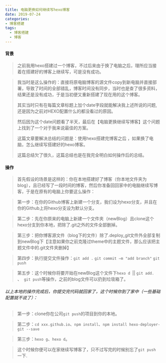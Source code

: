 ```yaml
---
title: 电脑更换如何继续写hexo博客
date: 2019-07-24
categories:
- 博客搭建
tags: 
  - 博客搭建
  - 博客
---
```

#### 背景
> 之前我用hexo搭建过一个博客，不过后来由于换了电脑之后，理所应当接着在搭建好的博客上继续写，可是没有成功。

> 我当时是这么操作的：直接将原电脑博客的源文件copy到新电脑并直接部署，导致了时间的全部错乱，博客时间没有同步，当时也是查了很多资料，结果还是没有成功，于是当初便又重新搭建了现在用的这个博客。
> 
> 其实当时只有在每篇文章标题上加个date字段就能解决我上述所说的问题,还是因为之前对HEXO配置什么的都没看过的原因。
> 
> 然后因为这个date问题看了半天，最后在【电脑更换继续写博客】这个问题上找到了一个对于我来说最佳的方案。
> 
> <!-- more -->
> 这篇文章要解决总结的问题是：使用hexo搭建完博客之后 ，如果换了电脑，怎么继续写搭建好的hexo博客。
>
> 这篇总结欠了很久，这篇总结也是在我完全明白如何操作后的总结。

#### 操作
>首先假设的场景是这样的：你在本地搭建好了博客（你本地文件夹为blog），且已经写了一段时间的博客，然后你准备回回家中的电脑继续写博客，于是在原有的电脑上你要这么操作：

>第一步：在你的Github博客上新建一个分支，我们设为hexo分支，并且在你的Github上将hexo分支设为默认分支。

>第二步：先在你原来的电脑上新建一个文件夹（newBlog）且clone这个hexo分支到你本地，把除了.git之外的文件全部删掉。

>第三步：把你博客源文件（blog下的文件）除了.deploy_git文件外全部复制到newBlog下【注意如果你之前克隆过theme中的主题文件，那么应该把主题文件中的.git文件夹删掉】

>第四步：执行提交文件操作：`git add .` `git commit –m "add branch"`  `git push`

>第五步：这个时候你将要开始在newBlog这个文件下`hexo d `|| `git add. ` 、` git push`等操作，之前的blog文件可以扔到垃圾箱了。

###### 以上本地的操作完成后，你提交完代码就回家了，这个时候你到了家中（一些基础配置就不说了）：

> 第一步：clone你在公司`git push`的项目到你的本地。

> 第二步：`cd xxx.github.io`、`npm install`、`npm install hexo-deployer-git --save`

> 第三步：`hexo g`、`hexo d`。

> 这个时候你便可以在家继续写博客了，只不过写完的时候别忘了`git push` 一下.